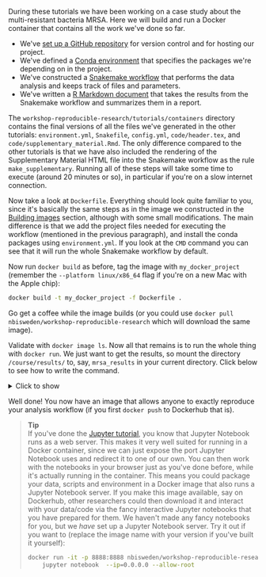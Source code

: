 During these tutorials we have been working on a case study about the
multi-resistant bacteria MRSA. Here we will build and run a Docker container
that contains all the work we've done so far.

* We've [set up a GitHub repository](git-7-working-remotely) for version control
  and for hosting our project.
* We've defined a [Conda environment](conda-3-projects) that specifies the
  packages we're depending on in the project.
* We've constructed a [Snakemake workflow](snakemake-10-generalizing-workflows)
  that performs the data analysis and keeps track of files and parameters.
* We've written a [R Markdown document](r-markdown-6-the-mrsa-case-study) that
  takes the results from the Snakemake workflow and summarizes them in a report.

The `workshop-reproducible-research/tutorials/containers` directory contains the
final versions of all the files we've generated in the other tutorials: 
`environment.yml`, `Snakefile`, `config.yml`, `code/header.tex`, and 
`code/supplementary_material.Rmd`. The only difference compared to the other 
tutorials is that we have also included the rendering of the Supplementary 
Material HTML file into the Snakemake workflow as the rule `make_supplementary`. 
Running all of these steps will take some time to execute (around 20 minutes 
or so), in particular if you're on a slow internet connection.

Now take a look at `Dockerfile`. Everything should look quite familiar to you,
since it's basically the same steps as in the image we constructed in the
[Building images](containers-3-building-images) section, although with 
some small modifications. The main difference is that we add the project 
files needed for executing the workflow (mentioned in the previous paragraph), 
and install the conda packages using `environment.yml`. If you look at the 
`CMD` command you can see that it will run the whole Snakemake workflow by 
default.

Now run `docker build` as before, tag the image with `my_docker_project` 
(remember the `--platform linux/x86_64` flag if you're on a new Mac with the 
Apple chip):

````bash
docker build -t my_docker_project -f Dockerfile .
````

Go get a coffee while the image builds (or
you could use `docker pull nbisweden/workshop-reproducible-research` which
will download the same image).

Validate with `docker image ls`. Now all that remains is to run the whole thing
with `docker run`. We just want to get the results, so mount the directory
`/course/results/` to, say, `mrsa_results` in your current directory. Click 
below to see how to write the command.

<details>
<summary> Click to show </summary>

If building your own image:

```bash
docker run -v $(pwd)/mrsa_results:/course/results my_docker_project
```

If you pulled the image from DockerHub:

```bash
docker run -v $(pwd)/mrsa_results:/course/results nbisweden/workshop-reproducible-research
```

</details>

Well done! You now have an image that allows anyone to exactly reproduce your
analysis workflow (if you first `docker push` to Dockerhub that is).

> **Tip** <br>
> If you've done the [Jupyter tutorial](jupyter-1-introduction), you know that
> Jupyter Notebook runs as a web server. This makes it very well suited for
> running in a Docker container, since we can just expose the port Jupyter
> Notebook uses and redirect it to one of our own. You can then work with the
> notebooks in your browser just as you've done before, while it's actually
> running in the container. This means you could package your data, scripts
> and environment in a Docker image that also runs a Jupyter Notebook server.
> If you make this image available, say on Dockerhub, other researchers could
> then download it and interact with your data/code via the fancy interactive
> Jupyter notebooks that you have prepared for them. We haven't made any
> fancy notebooks for you, but we *have* set up a Jupyter Notebook server.
> Try it out if you want to (replace the image name with your version if
> you've built it yourself):
> 
> ```bash
> docker run -it -p 8888:8888 nbisweden/workshop-reproducible-research \
>     jupyter notebook  --ip=0.0.0.0 --allow-root
> ```
